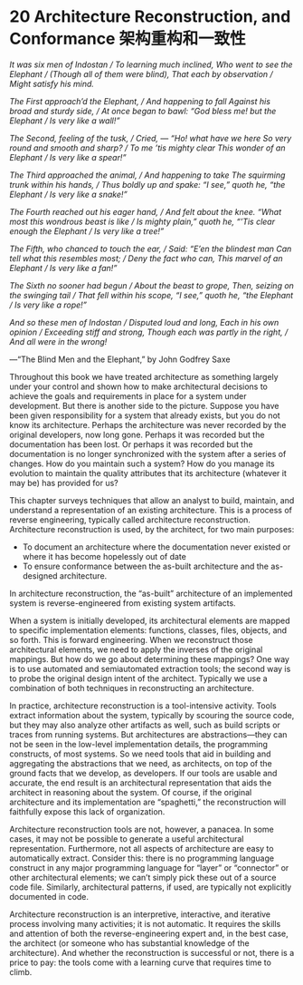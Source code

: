 20 Architecture Reconstruction, and Conformance 架构重构和一致性
===

_It was six men of Indostan / To learning much inclined, Who went to see the Elephant / (Though all of them were blind), That each by observation / Might satisfy his mind._

_The First approach’d the Elephant, / And happening to fall Against his broad and sturdy side, / At once began to bawl: “God bless me! but the Elephant / Is very like a wall!”_

_The Second, feeling of the tusk, / Cried, — “Ho! what have we here So very round and smooth and sharp? / To me ’tis mighty clear This wonder of an Elephant / Is very like a spear!”_

_The Third approached the animal, / And happening to take The squirming trunk within his hands, / Thus boldly up and spake: “I see,” quoth he, “the Elephant / Is very like a snake!”_

_The Fourth reached out his eager hand, / And felt about the knee. “What most this wondrous beast is like / Is mighty plain,” quoth he, “’Tis clear enough the Elephant / Is very like a tree!”_

_The Fifth, who chanced to touch the ear, / Said: “E’en the blindest man Can tell what this resembles most; / Deny the fact who can, This marvel of an Elephant / Is very like a fan!”_

_The Sixth no sooner had begun / About the beast to grope, Then, seizing on the swinging tail / That fell within his scope, “I see,” quoth he, “the Elephant / Is very like a rope!”_

_And so these men of Indostan / Disputed loud and long, Each in his own opinion / Exceeding stiff and strong, Though each was partly in the right, / And all were in the wrong!_

—“The Blind Men and the Elephant,” by John Godfrey Saxe

Throughout this book we have treated architecture as something largely under your control and shown how to make architectural decisions to achieve the goals and requirements in place for a system under development. But there is another side to the picture. Suppose you have been given responsibility for a system that already exists, but you do not know its architecture. Perhaps the architecture was never recorded by the original developers, now long gone. Perhaps it was recorded but the documentation has been lost. Or perhaps it was recorded but the documentation is no longer synchronized with the system after a series of changes. How do you maintain such a system? How do you manage its evolution to maintain the quality attributes that its architecture (whatever it may be) has provided for us?

This chapter surveys techniques that allow an analyst to build, maintain, and understand a representation of an existing architecture. This is a process of reverse engineering, typically called architecture reconstruction. Architecture reconstruction is used, by the architect, for two main purposes:

* To document an architecture where the documentation never existed or where it has become hopelessly out of date
* To ensure conformance between the as-built architecture and the as-designed architecture.

In architecture reconstruction, the “as-built” architecture of an implemented system is reverse-engineered from existing system artifacts.

When a system is initially developed, its architectural elements are mapped to specific implementation elements: functions, classes, files, objects, and so forth. This is forward engineering. When we reconstruct those architectural elements, we need to apply the inverses of the original mappings. But how do we go about determining these mappings? One way is to use automated and semiautomated extraction tools; the second way is to probe the original design intent of the architect. Typically we use a combination of both techniques in reconstructing an architecture.

In practice, architecture reconstruction is a tool-intensive activity. Tools extract information about the system, typically by scouring the source code, but they may also analyze other artifacts as well, such as build scripts or traces from running systems. But architectures are abstractions—they can not be seen in the low-level implementation details, the programming constructs, of most systems. So we need tools that aid in building and aggregating the abstractions that we need, as architects, on top of the ground facts that we develop, as developers. If our tools are usable and accurate, the end result is an architectural representation that aids the architect in reasoning about the system. Of course, if the original architecture and its implementation are “spaghetti,” the reconstruction will faithfully expose this lack of organization.

Architecture reconstruction tools are not, however, a panacea. In some cases, it may not be possible to generate a useful architectural representation. Furthermore, not all aspects of architecture are easy to automatically extract. Consider this: there is no programming language construct in any major programming language for “layer” or “connector” or other architectural elements; we can’t simply pick these out of a source code file. Similarly, architectural patterns, if used, are typically not explicitly documented in code.

Architecture reconstruction is an interpretive, interactive, and iterative process involving many activities; it is not automatic. It requires the skills and attention of both the reverse-engineering expert and, in the best case, the architect (or someone who has substantial knowledge of the architecture). And whether the reconstruction is successful or not, there is a price to pay: the tools come with a learning curve that requires time to climb.
